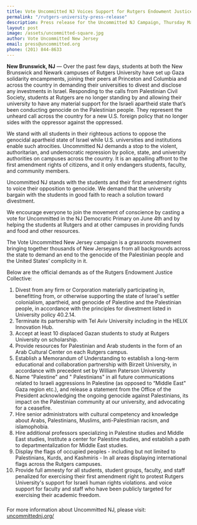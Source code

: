 ```yaml
---
title: Vote Uncommitted NJ Voices Support for Rutgers Endowment Justice Collective Organizers and the Gaza Solidarity Encampment at Rutgers University
permalink: "/rutgers-university-press-release"
description: Press release for the Uncommitted NJ Campaign, Thursday May 2nd, 2024
layout: post
image: /assets/uncommitted-square.jpg
author: Vote Uncommitted New Jersey
email: press@uncommitted.org
phone: (201) 844-8633
---
```


**New Brunswick, NJ** — Over the past few days, students at both the New Brunswick
and Newark campuses of Rutgers University have set up Gaza solidarity
encampments, joining their peers at Princeton and Columbia and across the
country in demanding their universities to divest and disclose any investments
in Israel. Responding to the calls from Palestinian Civil Society, students at
Rutgers are no longer standing by and allowing their university to have any
material support for the Israeli apartheid state that’s been conducting genocide
on the Palestinian people. They represent the unheard call across the country
for a new U.S. foreign policy that no longer sides with the oppressor against
the oppressed.

We stand with all students in their righteous actions to oppose the genocidal
apartheid state of Israel while U.S. universities and institutions enable such
atrocities. Uncommitted NJ demands a stop to the violent, authoritarian, and
undemocratic repression by police, state, and university authorities on campuses
across the country. It is an appalling affront to the first amendment rights of
citizens, and it only endangers students, faculty, and community members.

Uncommitted NJ stands with the students and their first amendment rights to
voice their opposition to genocide. We demand that the university bargain with
the students in good faith to reach a solution toward divestment.

We encourage everyone to join the movement of conscience by casting a vote for
Uncommitted in the NJ Democratic Primary on June 4th and by helping the students
at Rutgers and at other campuses in providing funds and food and other
resources.

The Vote Uncommitted New Jersey campaign is a grassroots movement bringing
together thousands of New Jerseyans from all backgrounds across the state to
demand an end to the genocide of the Palestinian people and the United States’
complicity in it. 

Below are the official demands as of the Rutgers Endowment Justice Collective: 

1. Divest from any firm or Corporation materially participating in, benefitting from, or
otherwise supporting the state of Israel's settler colonialism, apartheid, and genocide of
Palestine and the Palestinian people, in accordance with the principles for divestment
listed in University policy 40.2.14.
2. Terminate its partnership with Tel Aviv University including in the HELIX Innovation Hub.
3. Accept at least 10 displaced Gazan students to study at Rutgers University
on scholarship.
4. Provide resources for Palestinian and Arab students in the form of an Arab
Cultural Center on each Rutgers campus.
5. Establish a Memorandum of Understanding to establish a long-term educational and
collaboration partnership with Birzeit University, in accordance with precedent set by William Paterson University
6. Name “Palestine" and " Palestinians" in all future communications related to Israeli
aggressions In Palestine (as opposed to “Middle East" Gaza region etc.), and release a
statement from the Office of the President acknowledging the ongoing genocide against
Palestinians, its impact on the Palestinian community at our university, and advocating for a ceasefire.
7. Hire senior administrators with cultural competency and knowledge about Arabs,
Palestinians, Muslims, anti-Palestlnian racism, and islamophobia.
8. Hire additional professors specializing in Palestine studies and Middle East studies,
Institute a center for Palestine studies, and establish a path to departmentalization for
Middle East studies.
9. Display the flags of occupied peoples - including but not limited to Palestinians, Kurds,
and Kashmiris - In all areas displaying international flags across the Rutgers campuses.
10. Provide full amnesty for all students, student groups, faculty, and staff penalized for
exercising their first amendment right to protest Rutgers University's support for Israeli
human rights violations. and voice support for faculty and staff who have been publicly
targeted for exercising their academic freedom.

### 

For more information about Uncommitted NJ, please visit:
[uncommittednj.org/](https://uncommittednj.org)

